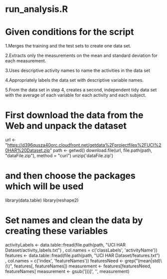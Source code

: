 # run_analysis.R
# Given conditions for the script
1.Merges the training and the test sets to create one data set.

2.Extracts only the measurements on the mean and standard deviation for each measurement.

3.Uses descriptive activity names to name the activities in the data set

4.Appropriately labels the data set with descriptive variable names.

5.From the data set in step 4, creates a second, independent tidy data set with the average of each variable for each activity and each subject.


# First download the data from the Web and unpack the dataset
url <- "https://d396qusza40orc.cloudfront.net/getdata%2Fprojectfiles%2FUCI%20HAR%20Dataset.zip"
path <- getwd()
download.file(url, file.path(path, "dataFile.zip"), method = "curl")
unzip('dataFile.zip')


# and then choose the packages which will be used
library(data.table)
library(reshape2)

# Set names and clean the data by creating these variables 
activityLabels <- data.table::fread(file.path(path, "UCI HAR Dataset/activity_labels.txt")
                                , col.names = c('classLabels', 'activityName'))
features <- data.table::fread(file.path(path, "UCI HAR Dataset/features.txt")
                                , col.names = c('index', 'featureNames'))
featuresNeed <- grep("(mean|std)\\(\\)", features[, featureNames])
measurement <- features[featuresNeed, featureNames]
measurement <- gsub('[()]', '', measurement)
